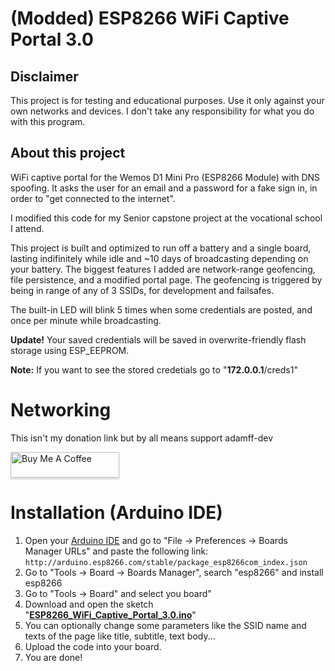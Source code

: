 # (Modded) ESP8266 WiFi Captive Portal 3.0

## Disclaimer
This project is for testing and educational purposes. Use it only against your own networks and devices. I don't take any responsibility for what you do with this program.

## About this project
WiFi captive portal for the Wemos D1 Mini Pro (ESP8266 Module) with DNS spoofing. It asks the user for an email and a password for a fake sign in, in order to "get connected to the internet".

I modified this code for my Senior capstone project at the vocational school I attend.

This project is built and optimized to run off a battery and a single board, lasting indifinitely while idle and ~10 days of broadcasting depending on your battery. The biggest features I added are network-range geofencing, file persistence, and a modified portal page. The geofencing is triggered by being in range of any of 3 SSIDs, for development and failsafes.

The built-in LED will blink 5 times when some credentials are posted, and once per minute while broadcasting.

<b>Update!</b> Your saved credentials will be saved in overwrite-friendly flash storage using ESP_EEPROM. 

<b>Note:</b> If you want to see the stored credetials go to "**172.0.0.1**<a>/creds1</a>"

# Networking

This isn't my donation link but by all means support adamff-dev

<a href="https://www.buymeacoffee.com/rSiZtB3" target="_blank"><img src="https://www.buymeacoffee.com/assets/img/custom_images/orange_img.png" alt="Buy Me A Coffee" style="height: 41px !important;width: 174px !important;box-shadow: 0px 3px 2px 0px rgba(190, 190, 190, 0.5) !important;-webkit-box-shadow: 0px 3px 2px 0px rgba(190, 190, 190, 0.5) !important;" ></a>


# Installation (Arduino IDE)

1. Open your <a href="https://www.arduino.cc/en/main/software">Arduino IDE</a> and go to "File -> Preferences -> Boards Manager URLs" and paste the following link:
``http://arduino.esp8266.com/stable/package_esp8266com_index.json``
2. Go to "Tools -> Board -> Boards Manager", search "esp8266" and install esp8266
3. Go to "Tools -> Board" and select you board"
4. Download and open the sketch "<a href="https://github.com/simoonvance/ESP8266_WiFi_Captive_Portal_3.0/blob/master/ESP8266_WiFi_Captive_Portal_3.0.ino"><b>ESP8266_WiFi_Captive_Portal_3.0.ino</b></a>"
5. You can optionally change some parameters like the SSID name and texts of the page like title, subtitle, text body...
6. Upload the code into your board.
7. You are done!
